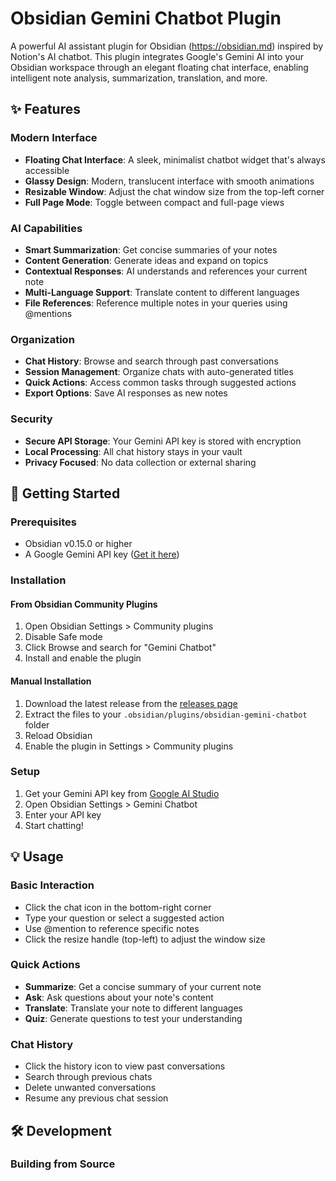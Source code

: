 # Obsidian Gemini Chatbot Plugin

A powerful AI assistant plugin for Obsidian (https://obsidian.md) inspired by Notion's AI chatbot. This plugin integrates Google's Gemini AI into your Obsidian workspace through an elegant floating chat interface, enabling intelligent note analysis, summarization, translation, and more.

## ✨ Features

### Modern Interface
- **Floating Chat Interface**: A sleek, minimalist chatbot widget that's always accessible
- **Glassy Design**: Modern, translucent interface with smooth animations
- **Resizable Window**: Adjust the chat window size from the top-left corner
- **Full Page Mode**: Toggle between compact and full-page views

### AI Capabilities
- **Smart Summarization**: Get concise summaries of your notes
- **Content Generation**: Generate ideas and expand on topics
- **Contextual Responses**: AI understands and references your current note
- **Multi-Language Support**: Translate content to different languages
- **File References**: Reference multiple notes in your queries using @mentions

### Organization
- **Chat History**: Browse and search through past conversations
- **Session Management**: Organize chats with auto-generated titles
- **Quick Actions**: Access common tasks through suggested actions
- **Export Options**: Save AI responses as new notes

### Security
- **Secure API Storage**: Your Gemini API key is stored with encryption
- **Local Processing**: All chat history stays in your vault
- **Privacy Focused**: No data collection or external sharing

## 🚀 Getting Started

### Prerequisites
- Obsidian v0.15.0 or higher
- A Google Gemini API key ([Get it here](https://makersuite.google.com/app/apikey))

### Installation

#### From Obsidian Community Plugins
1. Open Obsidian Settings > Community plugins
2. Disable Safe mode
3. Click Browse and search for "Gemini Chatbot"
4. Install and enable the plugin

#### Manual Installation
1. Download the latest release from the [releases page](https://github.com/yourusername/obsidian-gemini-chatbot/releases)
2. Extract the files to your `.obsidian/plugins/obsidian-gemini-chatbot` folder
3. Reload Obsidian
4. Enable the plugin in Settings > Community plugins

### Setup
1. Get your Gemini API key from [Google AI Studio](https://makersuite.google.com/app/apikey)
2. Open Obsidian Settings > Gemini Chatbot
3. Enter your API key
4. Start chatting!

## 💡 Usage

### Basic Interaction
- Click the chat icon in the bottom-right corner
- Type your question or select a suggested action
- Use @mention to reference specific notes
- Click the resize handle (top-left) to adjust the window size

### Quick Actions
- **Summarize**: Get a concise summary of your current note
- **Ask**: Ask questions about your note's content
- **Translate**: Translate your note to different languages
- **Quiz**: Generate questions to test your understanding

### Chat History
- Click the history icon to view past conversations
- Search through previous chats
- Delete unwanted conversations
- Resume any previous chat session

## 🛠️ Development

### Building from Source
